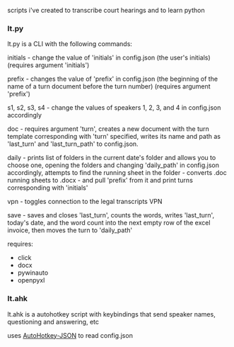 scripts i've created to transcribe court hearings and to learn python



### lt.py

lt.py is a CLI with the following commands:

initials - change the value of 'initials' in config.json (the user's initials) (requires argument 'initials')

prefix - changes the value of 'prefix' in config.json (the beginning of the name of a turn document before the turn number) (requires argument 'prefix')

s1, s2, s3, s4 - change the values of speakers 1, 2, 3, and 4 in config.json accordingly

doc - requires argument 'turn', creates a new document with the turn template corresponding with 'turn' specified, writes its name and path as 'last_turn' and 'last_turn_path' to config.json.

daily - prints list of folders in the current date's folder and allows you to choose one, opening the folders and changing 'daily_path' in config.json accordingly, attempts to find the running sheet in the folder - converts .doc running sheets to .docx -  and pull 'prefix' from it and print turns corresponding with 'initials'

vpn - toggles connection to the legal transcripts VPN

save - saves and closes 'last_turn', counts the words, writes 'last_turn', today's date, and the word count into the next empty row of the excel invoice, then moves the turn to 'daily_path'



requires: 
- click
- docx
- pywinauto
- openpyxl


### lt.ahk

lt.ahk is a autohotkey script with keybindings that send speaker names, questioning and answering, etc

uses [AutoHotkey-JSON](https://github.com/cocobelgica/AutoHotkey-JSON) to read config.json


